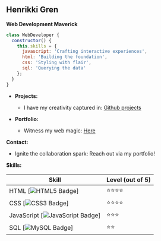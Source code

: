 ## **Henrikki Gren**

**Web Development Maverick**

```javascript
class WebDeveloper {
  constructor() {
    this.skills = {
      javascript: 'Crafting interactive experiences',
      html: 'Building the foundation',
      css: 'Styling with flair',
      sql: 'Querying the data'
    };
  }
}
```

  * **Projects:**

      * I have my creativity captured in: [Github projects](https://github.com/Aiche-H?tab=repositories)

  * **Portfolio:**

      * Witness my web magic: [Here](https://aiche-h.github.io/Portfolio/)

**Contact:**

  * Ignite the collaboration spark: Reach out via my portfolio\!

**Skills:**

| Skill | Level (out of 5) |
|---|---|
| HTML [![HTML5 Badge](https://img.shields.io/badge/HTML5-E34F26?style=for-the-badge&logo=html5&logoColor=white)] | ⭐⭐⭐⭐ |
| CSS [![CSS3 Badge](https://img.shields.io/badge/CSS3-1572B6?style=for-the-badge&logo=css3&logoColor=white)] | ⭐⭐⭐⭐ |
| JavaScript [![JavaScript Badge](https://img.shields.io/badge/JavaScript-323330?style=for-the-badge&logo=javascript&logoColor=F7DF1E)] | ⭐⭐⭐ |
| SQL [![MySQL Badge](https://img.shields.io/badge/MySQL-005C84?style=for-the-badge&logo=mysql&logoColor=white)] | ⭐⭐ |
